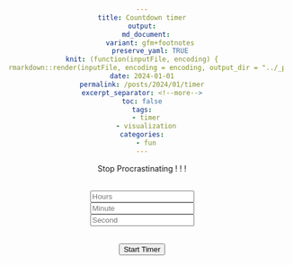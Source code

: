 ```yaml
---
title: Countdown timer
output:
  md_document:
    variant: gfm+footnotes
    preserve_yaml: TRUE
knit: (function(inputFile, encoding) {
  rmarkdown::render(inputFile, encoding = encoding, output_dir = "../_posts") })
date: 2024-01-01
permalink: /posts/2024/01/timer
excerpt_separator: <!--more-->
toc: false
tags:
  - timer
  - visualization
categories:
  - fun
---
```


<!--more-->
Stop Procrastinating ! ! !
<head>
<title>Visual Countdown Timer</title>
<link rel="stylesheet" href="/assets/css/styles-input.css">

</head>

<body align = "center">
  <form id="frm1">
    <br>
    <input type="text" name="fname" value="" placeholder="Hours" requires><br>
    <input type="text" name="lname" value="" placeholder="Minute" required><br>
    <input type="text" name="tname" value="" placeholder="Second" required><br><br>
  </form> 

  <button onclick="myFunction()">Start Timer</button>
  <div id="progress">
    <div id="progress-bar" >
	</div>
  </div>
        <!--button onclick="timer()">START</button-->
  <h2 id="demo"></h2>

<script async src="/assets/js/script-input.js"></script>
</body>


